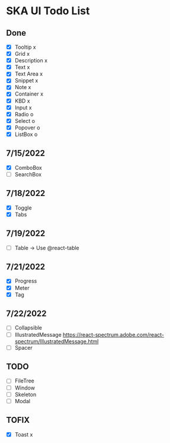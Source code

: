 # SKA UI Todo List

## Done

-   [x] Tooltip x
-   [x] Grid x
-   [x] Description x
-   [x] Text x
-   [x] Text Area x
-   [x] Snippet x
-   [x] Note x
-   [x] Container x
-   [x] KBD x
-   [x] Input x
-   [x] Radio o
-   [x] Select o
-   [x] Popover o
-   [x] ListBox o

## 7/15/2022

-   [x] ComboBox
-   [ ] SearchBox

## 7/18/2022

-   [x] Toggle
-   [x] Tabs

## 7/19/2022

-   [ ] Table -> Use @react-table

## 7/21/2022

-   [x] Progress
-   [x] Meter
-   [x] Tag

## 7/22/2022

-   [ ] Collapsible
-   [ ] IllustratedMessage https://react-spectrum.adobe.com/react-spectrum/IllustratedMessage.html
-   [ ] Spacer

## TODO

-   [ ] FileTree
-   [ ] Window
-   [ ] Skeleton
-   [ ] Modal

## TOFIX

-   [x] Toast x
